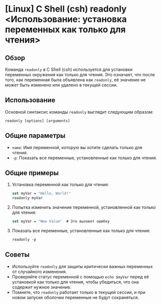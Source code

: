 # [Linux] C Shell (csh) readonly <Использование: установка переменных как только для чтения>

## Обзор
Команда `readonly` в C Shell (csh) используется для установки переменных окружения как только для чтения. Это означает, что после того, как переменная была объявлена как `readonly`, её значение не может быть изменено или удалено в текущей сессии.

## Использование
Основной синтаксис команды `readonly` выглядит следующим образом:

```
readonly [options] [arguments]
```

## Общие параметры
- `name`: Имя переменной, которую вы хотите сделать только для чтения.
- `-p`: Показать все переменные, установленные как только для чтения.

## Общие примеры
1. Установка переменной как только для чтения:
   ```csh
   set myVar = "Hello, World!"
   readonly myVar
   ```

2. Попытка изменить значение переменной, установленной как только для чтения:
   ```csh
   set myVar = "New Value"  # Это вызовет ошибку
   ```

3. Показать все переменные, установленные как только для чтения:
   ```csh
   readonly -p
   ```

## Советы
- Используйте `readonly` для защиты критически важных переменных от случайного изменения.
- Проверяйте статус переменной с помощью `echo $myVar` перед её установкой как только для чтения, чтобы убедиться, что она содержит нужное значение.
- Помните, что `readonly` работает только в текущей сессии, и при новом запуске оболочки переменные не будут сохраняться.
